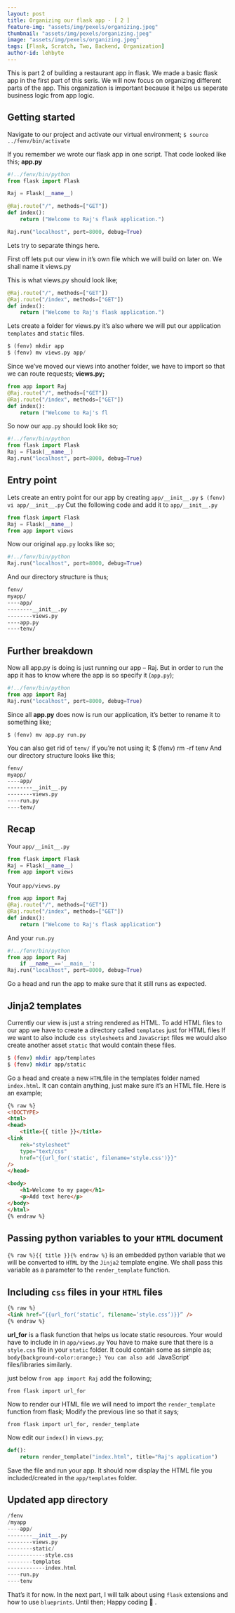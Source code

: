 ```yaml
---
layout: post
title: Organizing our flask app - [ 2 ]
feature-img: "assets/img/pexels/organizing.jpeg"
thumbnail: "assets/img/pexels/organizing.jpeg"
image: "assets/img/pexels/organizing.jpeg"
tags: [Flask, Scratch, Two, Backend, Organization]
author-id: lehbyte
---
```


This is part 2 of building a restaurant app in flask. 
We made a basic flask app in the first part of this seris. We will now focus
on organizing different parts of the app. This organization is important because it helps 
us seperate business logic from app logic. 

## Getting started

Navigate to our project and activate our virtual environment;
`$ source ../fenv/bin/activate` 

If you remember we wrote our flask app in one script. That code looked like this;
**app.py**

```python
#!../fenv/bin/python
from flask import Flask

Raj = Flask(__name__)

@Raj.route("/", methods=["GET"])
def index():
    return ("Welcome to Raj's flask application.")

Raj.run("localhost", port=8000, debug=True)
```

Lets try to separate things here.

First off lets put our view in it’s own file which we will build on later on. We shall name it views.py

This is what views.py should look like;

```python
@Raj.route("/", methods=["GET"])
@Raj.route("/index", methods=["GET"])
def index():
    return ("Welcome to Raj's flask application.")
```

Lets create a folder for views.py  it’s also where we will put our application `templates` and `static` files.


```python
$ (fenv) mkdir app
$ (fenv) mv views.py app/
```

Since we’ve moved our views into another folder, we have to import so that we can route requests;
**views.py;**

```python
from app import Raj
@Raj.route("/", methods=["GET"])
@Raj.route("/index", methods=["GET"])
def index():
    return ("Welcome to Raj's fl
```

So now our `app.py` should look like so;

```python
#!../fenv/bin/python
from flask import Flask
Raj = Flask(__name__) 
Raj.run("localhost", port=8000, debug=True)
```

## Entry point
Lets create an entry point for our app by creating `app/​__init__.py`
`$ (fenv) vi app/__init__.py`
Cut the following code and add it to `app/​__init__.py`

```python
from flask import Flask
Raj = Flask(__name__)
from app import views
```

Now our original `app.py` looks like so;

```python
#!../fenv/bin/python
Raj.run("localhost", port=8000, debug=True)
```

And our directory structure is thus;

```bash
fenv/
myapp/
----app/
--------__init__.py
--------views.py
----app.py
----tenv/
```

## Further breakdown
Now all app.py is doing is just running our app – Raj.
But in order to run the app it has to know where the app is so specify it (`app.py`);

```python
#!../fenv/bin/python
from app import Raj
Raj.run("localhost", port=8000, debug=True)
```

Since all  **app.py** does now is run our application, it’s better to rename it to something like; 

`$ (fenv) mv app.py run.py`

You can also get rid of `tenv/` if you’re not using it; $ (fenv) rm -rf tenv
And our directory structure looks like this;

```bash
fenv/
myapp/
----app/
--------__init__.py
--------views.py
----run.py
----tenv/
```

## Recap

Your `app/__init__.py`

```python
from flask import Flask
Raj = Flask(__name__)
from app import views

```

Your `​app/views.py`
```python
from app import Raj
@Raj.route("/", methods=["GET"])
@Raj.route("/index", methods=["GET"])
def index():
    return ("Welcome to Raj's flask application")

```

And your `run.py`

```python
#!../fenv/bin/python
from app import Raj
    if __name__=='__main__':
Raj.run("localhost", port=8000, debug=True)
```
Go a head and run the app to make sure that it still runs as expected.

## Jinja2 templates

Currently our view is just a string rendered as HTML.
To add HTML files to our app we have to create a directory called `templates` just for HTML files
If we want to also include `css stylesheets` and `JavaScript` files we would also create another asset `static` that would contain these files.

```bash
$ (fenv) mkdir app/templates
$ (fenv) mkdir app/static
```

Go a head and create a new `HTML`file in the templates folder named `index.html`. It can contain anything, just make sure it’s an HTML file. Here is an example;

```html
{% raw %}
<!DOCTYPE>
<html>
<head>
    <title>{{ title }}</title>
<link
    rek="stylesheet"
    type="text/css"
    href="{{url_for('static', filename='style.css')}}"
/>
</head>

<body>
    <h1>Welcome to my page</h1>
    <p>Add text here</p>
</body>
</html>
{% endraw %}
```

## Passing python variables to your `HTML` document
`{% raw %}{{ title }}{% endraw %}` is an embedded python variable that we will be converted to `HTML` by the `Jinja2` template engine.
We shall pass this variable as a parameter to the `render_template` function.


##  Including `css` files in your `HTML` files
```html
{% raw %}
<link href=”{{url_for(‘static’, filename=’style.css’)}}” />
{% endraw %}
```

**url_for** is a flask function that helps us locate static resources. Your would have to include in in `app/views.py`
You have to make sure that there is a `style.css` file in your `static` folder. It could contain some as simple as;
`body{background-color:orange;}
You can also add `JavaScript` files/libraries similarly.

just below `from app import Raj` add the following;

`from flask import url_for`

Now to render our HTML  file we will need to import the `render_template` function from flask;
Modify the previous line so that it says; 

`from flask import url_for, render_template`

Now edit our `index()` in `views.py`;

```python
def():
    return render_template("index.html", title="Raj's application")
```

Save the file and run your app.
It should now display the HTML file you included/created in the `app/templates` folder.

## Updated app directory
```python
/fenv
/myapp
----app/
--------__init__.py
--------views.py
--------static/
------------style.css
--------templates
------------index.html
----run.py
----tenv
```

That’s it for now. In the next part, I will talk about using `flask` extensions and how to use `blueprints`.
Until then; Happy coding 🙂 .